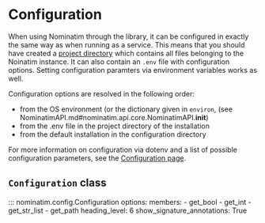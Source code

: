 # Configuration

When using Nominatim through the library, it can be configured in exactly
the same way as when running as a service. This means that you should have
created a [project directory](../admin/Import.md#creating-the-project-directory)
which contains all files belonging to the Noinatim instance. It can also contain
an `.env` file with configuration options. Setting configuration paramters
via environment variables works as well.

Configuration options are resolved in the following order:

* from the OS environment (or the dictionary given in `environ`,
  (see NominatimAPI.md#nominatim.api.core.NominatimAPI.__init__)
* from the .env file in the project directory of the installation
* from the default installation in the configuration directory

For more information on configuration via dotenv and a list of possible
configuration parameters, see the [Configuration page](../customize/Settings.md).


## `Configuration` class

::: nominatim.config.Configuration
    options:
        members:
            - get_bool
            - get_int
            - get_str_list
            - get_path
        heading_level: 6
        show_signature_annotations: True
